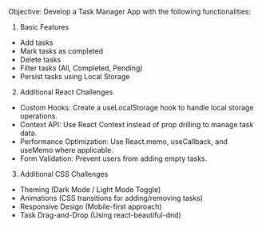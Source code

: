 Objective: Develop a Task Manager App with the following functionalities:
1) Basic Features
- Add tasks
- Mark tasks as completed
- Delete tasks
- Filter tasks (All, Completed, Pending)
- Persist tasks using Local Storage

2) Additional React Challenges

- Custom Hooks: Create a useLocalStorage hook to handle local storage
operations.
- Context API: Use React Context instead of prop drilling to manage task
data.
- Performance Optimization: Use React.memo, useCallback, and
useMemo where applicable.
- Form Validation: Prevent users from adding empty tasks.

3) Additional CSS Challenges

- Theming (Dark Mode / Light Mode Toggle)
- Animations (CSS transitions for adding/removing tasks)
- Responsive Design (Mobile-first approach)
- Task Drag-and-Drop (Using react-beautiful-dnd)
